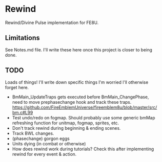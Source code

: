 # Rewind
Rewind/Divine Pulse implementation for FE8U.

## Limitations
See Notes.md file. I'll write these here once this project is closer to being done.

## TODO
Loads of things! I'll write down specific things I'm worried I'll otherwise forget here.
  - BmMain_UpdateTraps gets executed before BmMain_ChangePhase, need to move prephasechange hook and track these traps. https://github.com/FireEmblemUniverse/fireemblem8u/blob/master/src/bm.c#L99
  - Test undo/redo on fogmap. Should probably use some generic bmMap refreshing function for unitmap, fogmap, sprites, etc.
  - Don't track rewind during beginning & ending scenes.
  - Track BWL changes.
  - (phasechange) gorgon eggs
  - Units dying (in combat or otherwise)
  - How does rewind work during tutorials? Check this after implementing rewind for every event & action.